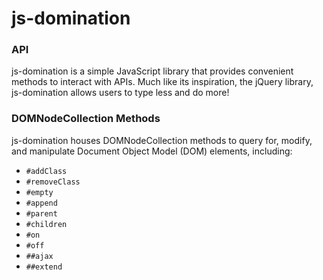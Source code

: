 # js-domination

### API

js-domination is a simple JavaScript library that provides convenient methods to interact with APIs.
Much like its inspiration, the jQuery library, js-domination allows users to type less and do more!

### DOMNodeCollection Methods

js-domination houses DOMNodeCollection methods to query for, modify, and manipulate Document Object Model (DOM) elements, including:

* `#addClass`
* `#removeClass`
* `#empty`
* `#append`
* `#parent`
* `#children`
* `#on`
* `#off`
* `##ajax`
* `##extend`
